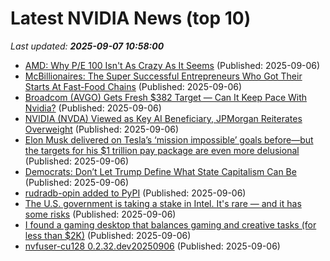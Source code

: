 # Latest NVIDIA News (top 10)
_Last updated: **2025-09-07 10:58:00**_

- [AMD: Why P/E 100 Isn't As Crazy As It Seems](https://biztoc.com/x/8f2e4236a1be8070) (Published: 2025-09-06)
- [McBillionaires: The Super Successful Entrepreneurs Who Got Their Starts At Fast-Food Chains](https://www.forbes.com/sites/martinacastellanos/2025/09/06/these-fast-food-workers-including-jeff-bezos-and-jensen-huang-became-billionaires-after-working-at-fast-food-chains-like-wendys-mcdonalds/) (Published: 2025-09-06)
- [Broadcom (AVGO) Gets Fresh $382 Target — Can It Keep Pace With Nvidia?](https://finance.yahoo.com/news/broadcom-avgo-gets-fresh-382-102424799.html) (Published: 2025-09-06)
- [NVIDIA (NVDA) Viewed as Key AI Beneficiary, JPMorgan Reiterates Overweight](https://finance.yahoo.com/news/nvidia-nvda-viewed-key-ai-100958624.html) (Published: 2025-09-06)
- [Elon Musk delivered on Tesla’s ‘mission impossible’ goals before—but the targets for his $1 trillion pay package are even more delusional](https://fortune.com/2025/09/06/elon-musk-pay-package-tesla-stock-outlook/) (Published: 2025-09-06)
- [Democrats: Don’t Let Trump Define What State Capitalism Can Be](https://newrepublic.com/article/200025/trump-state-capitalism-intel-steel-democrats) (Published: 2025-09-06)
- [rudradb-opin added to PyPI](https://pypi.org/project/rudradb-opin/) (Published: 2025-09-06)
- [The U.S. government is taking a stake in Intel. It's rare — and it has some risks](https://www.npr.org/2025/09/06/nx-s1-5530190/government-stake-intel-ai-competition-china) (Published: 2025-09-06)
- [I found a gaming desktop that balances gaming and creative tasks (for less than $2K)](https://www.zdnet.com/article/i-found-a-gaming-desktop-that-balances-gaming-and-creative-tasks-for-less-than-2k/) (Published: 2025-09-06)
- [nvfuser-cu128 0.2.32.dev20250906](https://pypi.org/project/nvfuser-cu128/0.2.32.dev20250906/) (Published: 2025-09-06)
